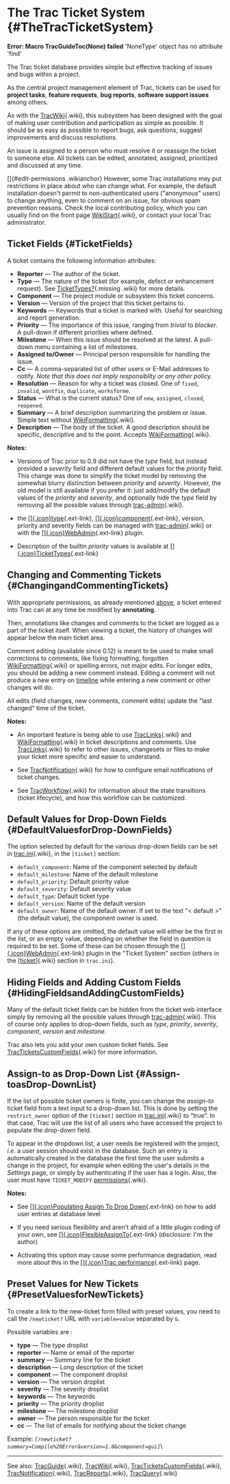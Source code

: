 The Trac Ticket System {#TheTracTicketSystem}
======================

<div class="system-message">

**Error: Macro TracGuideToc(None) failed**
    'NoneType' object has no attribute 'find'

</div>

The Trac ticket database provides simple but effective tracking of
issues and bugs within a project.

As the central project management element of Trac, tickets can be used
for **project tasks**, **feature requests**, **bug reports**, **software
support issues** among others.

As with the
[TracWiki](https://docs.pagure.org/sssd-test2/TracWiki.html){.wiki},
this subsystem has been designed with the goal of making user
contribution and participation as simple as possible. It should be as
easy as possible to report bugs, ask questions, suggest improvements and
discuss resolutions.

An issue is assigned to a person who must resolve it or reassign the
ticket to someone else. All tickets can be edited, annotated, assigned,
prioritized and discussed at any time.

[]{#edit-permissions .wikianchor} However, some Trac installations may
put restrictions in place about who can change what. For example, the
default installation doesn't permit to non-authenticated users
("anonymous" users) to change anything, even to comment on an issue, for
obvious spam prevention reasons. Check the local contributing policy,
which you can usually find on the front page
[WikiStart](https://docs.pagure.org/sssd-test2/WikiStart.html){.wiki},
or contact your local Trac administrator.

Ticket Fields {#TicketFields}
-------------

A ticket contains the following information attributes:

-   **Reporter** — The author of the ticket.
-   **Type** — The nature of the ticket (for example, defect or
    enhancement request). See
    [TicketTypes?](https://docs.pagure.org/sssd-test2/TicketTypes.html){.missing
    .wiki} for more details.
-   **Component** — The project module or subsystem this ticket
    concerns.
-   **Version** — Version of the project that this ticket pertains to.
-   **Keywords** — Keywords that a ticket is marked with. Useful for
    searching and report generation.
-   **Priority** — The importance of this issue, ranging from *trivial*
    to *blocker*. A pull-down if different priorities where defined.
-   **Milestone** — When this issue should be resolved at the latest. A
    pull-down menu containing a list of milestones.
-   **Assigned to/Owner** — Principal person responsible for handling
    the issue.
-   **Cc** — A comma-separated list of other users or E-Mail addresses
    to notify. *Note that this does not imply responsiblity or any other
    policy.*
-   **Resolution** — Reason for why a ticket was closed. One of `fixed`,
    `invalid`, `wontfix`, `duplicate`, `worksforme`.
-   **Status** — What is the current status? One of `new`, `assigned`,
    `closed`, `reopened`.
-   **Summary** — A brief description summarizing the problem or issue.
    Simple text without
    [WikiFormatting](https://docs.pagure.org/sssd-test2/WikiFormatting.html){.wiki}.
-   **Description** — The body of the ticket. A good description should
    be specific, descriptive and to the point. Accepts
    [WikiFormatting](https://docs.pagure.org/sssd-test2/WikiFormatting.html){.wiki}.

**Notes:**

-   Versions of Trac prior to 0.9 did not have the *type* field, but
    instead provided a *severity* field and different default values for
    the *priority* field. This change was done to simplify the ticket
    model by removing the somewhat blurry distinction between *priority*
    and *severity*. However, the old model is still available if you
    prefer it: just add/modify the default values of the *priority* and
    *severity*, and optionally hide the *type* field by removing all the
    possible values through
    [trac-admin](https://docs.pagure.org/sssd-test2/TracAdmin.html){.wiki}.

<!-- -->

-   the
    [[​]{.icon}type](http://trac.edgewall.org/intertrac/TicketTypes "TicketTypes in Trac project trac"){.ext-link},
    [[​]{.icon}component](http://trac.edgewall.org/intertrac/TicketComponent "TicketComponent in Trac project trac"){.ext-link},
    version, priority and severity fields can be managed with
    [trac-admin](https://docs.pagure.org/sssd-test2/TracAdmin.html){.wiki}
    or with the
    [[​]{.icon}WebAdmin](http://trac.edgewall.org/intertrac/WebAdmin "WebAdmin in Trac project trac"){.ext-link}
    plugin.

<!-- -->

-   Description of the builtin *priority* values is available at
    [[​]{.icon}TicketTypes](http://trac.edgewall.org/intertrac/TicketTypes%23Whyistheseverityfieldgone "TicketTypes#Whyistheseverityfieldgone in Trac project trac"){.ext-link}

Changing and Commenting Tickets {#ChangingandCommentingTickets}
-------------------------------

With appropriate permissions, as already mentioned
[above](https://fedorahosted.org/sssd#edit-permissions), a ticket
entered into Trac can at any time be modified by **annotating**.

Then, annotations like changes and comments to the ticket are logged as
a part of the ticket itself. When viewing a ticket, the history of
changes will appear below the main ticket area.

Comment editing (available since 0.12) is meant to be used to make small
corrections to comments, like fixing formatting, forgotten
[WikiFormatting](https://docs.pagure.org/sssd-test2/WikiFormatting.html){.wiki}
or spelling errors, not major edits. For longer edits, you should be
adding a new comment instead. Editing a comment will not produce a new
entry on [timeline](https://fedorahosted.org/sssd/timeline) while
entering a new comment or other changes will do.

All edits (field changes, new comments, comment edits) update the "last
changed" time of the ticket.

**Notes:**

-   An important feature is being able to use
    [TracLinks](https://docs.pagure.org/sssd-test2/TracLinks.html){.wiki}
    and
    [WikiFormatting](https://docs.pagure.org/sssd-test2/WikiFormatting.html){.wiki}
    in ticket descriptions and comments. Use
    [TracLinks](https://docs.pagure.org/sssd-test2/TracLinks.html){.wiki}
    to refer to other issues, changesets or files to make your ticket
    more specific and easier to understand.

<!-- -->

-   See
    [TracNotification](https://docs.pagure.org/sssd-test2/TracNotification.html){.wiki}
    for how to configure email notifications of ticket changes.

<!-- -->

-   See
    [TracWorkflow](https://docs.pagure.org/sssd-test2/TracWorkflow.html){.wiki}
    for information about the state transitions (ticket lifecycle), and
    how this workflow can be customized.

Default Values for Drop-Down Fields {#DefaultValuesforDrop-DownFields}
-----------------------------------

The option selected by default for the various drop-down fields can be
set in
[trac.ini](https://docs.pagure.org/sssd-test2/TracIni.html){.wiki}, in
the `[ticket]` section:

-   `default_component`: Name of the component selected by default
-   `default_milestone`: Name of the default milestone
-   `default_priority`: Default priority value
-   `default_severity`: Default severity value
-   `default_type`: Default ticket type
-   `default_version`: Name of the default version
-   `default_owner`: Name of the default owner. If set to the text "&lt;
    default &gt;" (the default value), the component owner is used.

If any of these options are omitted, the default value will either be
the first in the list, or an empty value, depending on whether the field
in question is required to be set. Some of these can be chosen through
the
[[​]{.icon}WebAdmin](http://trac.edgewall.org/intertrac/WebAdmin "WebAdmin in Trac project trac"){.ext-link}
plugin in the "Ticket System" section (others in the
[\[ticket\]](https://docs.pagure.org/sssd-test2/TracIni.html#ticket-section){.wiki}
section in `trac.ini`).

Hiding Fields and Adding Custom Fields {#HidingFieldsandAddingCustomFields}
--------------------------------------

Many of the default ticket fields can be hidden from the ticket web
interface simply by removing all the possible values through
[trac-admin](https://docs.pagure.org/sssd-test2/TracAdmin.html){.wiki}.
This of course only applies to drop-down fields, such as *type*,
*priority*, *severity*, *component*, *version* and *milestone*.

Trac also lets you add your own custom ticket fields. See
[TracTicketsCustomFields](https://docs.pagure.org/sssd-test2/TracTicketsCustomFields.html){.wiki}
for more information.

Assign-to as Drop-Down List {#Assign-toasDrop-DownList}
---------------------------

If the list of possible ticket owners is finite, you can change the
*assign-to* ticket field from a text input to a drop-down list. This is
done by setting the `restrict_owner` option of the `[ticket]` section in
[trac.ini](https://docs.pagure.org/sssd-test2/TracIni.html){.wiki} to
“true”. In that case, Trac will use the list of all users who have
accessed the project to populate the drop-down field.

To appear in the dropdown list, a user needs be registered with the
project, *i.e.* a user session should exist in the database. Such an
entry is automatically created in the database the first time the user
submits a change in the project, for example when editing the user's
details in the *Settings* page, or simply by authenticating if the user
has a login. Also, the user must have `TICKET_MODIFY`
[permissions](https://docs.pagure.org/sssd-test2/TracPermissions.html){.wiki}.

**Notes:**

-   See [[​]{.icon}Populating Assign To Drop
    Down](http://pacopablo.com/wiki/pacopablo/blog/set-assign-to-drop-down){.ext-link}
    on how to add user entries at database level

<!-- -->

-   If you need serious flexibility and aren't afraid of a little plugin
    coding of your own, see
    [[​]{.icon}FlexibleAssignTo](http://trac-hacks.org/wiki/FlexibleAssignToPlugin){.ext-link}
    (disclosure: I'm the author)

<!-- -->

-   Activating this option may cause some performance degradation, read
    more about this in the [[​]{.icon}Trac
    performance](http://trac.edgewall.org/intertrac/TracPerformance%23Configuration "TracPerformance#Configuration in Trac project trac"){.ext-link}
    page.

Preset Values for New Tickets {#PresetValuesforNewTickets}
-----------------------------

To create a link to the new-ticket form filled with preset values, you
need to call the `/newticket?` URL with `variable=value` separated by
`&`.

Possible variables are :

-   **type** — The type droplist
-   **reporter** — Name or email of the reporter
-   **summary** — Summary line for the ticket
-   **description** — Long description of the ticket
-   **component** — The component droplist
-   **version** — The version droplist
-   **severity** — The severity droplist
-   **keywords** — The keywords
-   **priority** — The priority droplist
-   **milestone** — The milestone droplist
-   **owner** — The person responsible for the ticket
-   **cc** — The list of emails for notifying about the ticket change

Example:
*`[/newticket?summary=Compile%20Error&version=1.0&component=gui]`*\

------------------------------------------------------------------------

See also:
[TracGuide](https://docs.pagure.org/sssd-test2/TracGuide.html){.wiki},
[TracWiki](https://docs.pagure.org/sssd-test2/TracWiki.html){.wiki},
[TracTicketsCustomFields](https://docs.pagure.org/sssd-test2/TracTicketsCustomFields.html){.wiki},
[TracNotification](https://docs.pagure.org/sssd-test2/TracNotification.html){.wiki},
[TracReports](https://docs.pagure.org/sssd-test2/TracReports.html){.wiki},
[TracQuery](https://docs.pagure.org/sssd-test2/TracQuery.html){.wiki}
